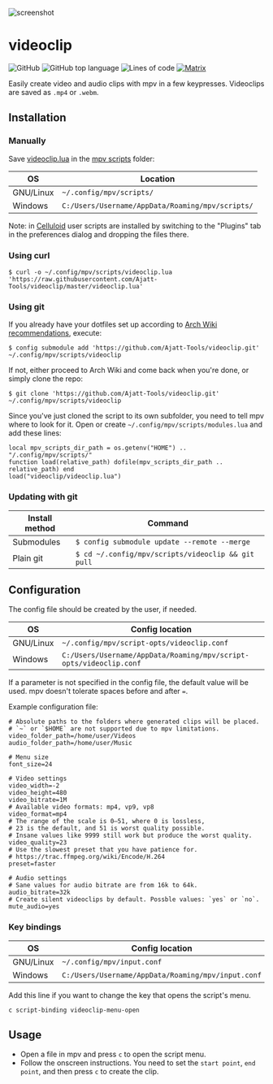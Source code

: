 ![screenshot](https://user-images.githubusercontent.com/69171671/97077527-0836ef00-15d4-11eb-92a5-bfa236a6b118.png)

# videoclip

![GitHub](https://img.shields.io/github/license/Ajatt-Tools/videoclip)
![GitHub top language](https://img.shields.io/github/languages/top/Ajatt-Tools/videoclip)
![Lines of code](https://img.shields.io/tokei/lines/github/Ajatt-Tools/videoclip)
[![Matrix](https://img.shields.io/badge/Japanese_study_room-join-green.svg)](https://app.element.io/#/room/#djt:g33k.se)

Easily create video and audio clips with mpv in a few keypresses.
Videoclips are saved as `.mp4` or `.webm`.

## Installation
### Manually

Save [videoclip.lua](https://raw.githubusercontent.com/Ajatt-Tools/videoclip/master/videoclip.lua)
in  the [mpv scripts](https://github.com/mpv-player/mpv/wiki/User-Scripts) folder:

| OS | Location |
| --- | --- |
| GNU/Linux | `~/.config/mpv/scripts/` |
| Windows | `C:/Users/Username/AppData/Roaming/mpv/scripts/` |

Note: in [Celluloid](https://www.archlinux.org/packages/community/x86_64/celluloid/)
user scripts are installed by switching to the "Plugins" tab
in the preferences dialog and dropping the files there.

### Using curl
```
$ curl -o ~/.config/mpv/scripts/videoclip.lua 'https://raw.githubusercontent.com/Ajatt-Tools/videoclip/master/videoclip.lua'
```
### Using git
If you already have your dotfiles set up according to
[Arch Wiki recommendations](https://wiki.archlinux.org/index.php/Dotfiles#Tracking_dotfiles_directly_with_Git), execute:
```
$ config submodule add 'https://github.com/Ajatt-Tools/videoclip.git' ~/.config/mpv/scripts/videoclip
```
If not, either proceed to Arch Wiki and come back when you're done, or simply clone the repo:
```
$ git clone 'https://github.com/Ajatt-Tools/videoclip.git' ~/.config/mpv/scripts/videoclip
```
Since you've just cloned the script to its own subfolder,
you need to tell mpv where to look for it.
Open or create  `~/.config/mpv/scripts/modules.lua` and add these lines:
```
local mpv_scripts_dir_path = os.getenv("HOME") ..  "/.config/mpv/scripts/"
function load(relative_path) dofile(mpv_scripts_dir_path .. relative_path) end
load("videoclip/videoclip.lua")
```
### Updating with git
| Install method | Command |
| --- | --- |
| Submodules | `$ config submodule update --remote --merge` |
| Plain git | `$ cd ~/.config/mpv/scripts/videoclip && git pull` |

## Configuration
The config file should be created by the user, if needed.

| OS | Config location |
| --- | --- |
| GNU/Linux | `~/.config/mpv/script-opts/videoclip.conf` |
| Windows | `C:/Users/Username/AppData/Roaming/mpv/script-opts/videoclip.conf` |

If a parameter is not specified in the config file, the default value will be used.
mpv doesn't tolerate spaces before and after `=`.

Example configuration file:
```
# Absolute paths to the folders where generated clips will be placed.
# `~` or `$HOME` are not supported due to mpv limitations.
video_folder_path=/home/user/Videos
audio_folder_path=/home/user/Music

# Menu size
font_size=24

# Video settings
video_width=-2
video_height=480
video_bitrate=1M
# Available video formats: mp4, vp9, vp8
video_format=mp4
# The range of the scale is 0–51, where 0 is lossless,
# 23 is the default, and 51 is worst quality possible.
# Insane values like 9999 still work but produce the worst quality.
video_quality=23
# Use the slowest preset that you have patience for.
# https://trac.ffmpeg.org/wiki/Encode/H.264
preset=faster

# Audio settings
# Sane values for audio bitrate are from 16k to 64k.
audio_bitrate=32k
# Create silent videoclips by default. Possble values: `yes` or `no`.
mute_audio=yes
```
### Key bindings

| OS | Config location |
| --- | --- |
| GNU/Linux | `~/.config/mpv/input.conf` |
| Windows | `C:/Users/Username/AppData/Roaming/mpv/input.conf` |

Add this line if you want to change the key that opens the script's menu.
```
c script-binding videoclip-menu-open
```
## Usage
- Open a file in mpv and press `c` to open the script menu.
- Follow the onscreen instructions. You need to set the `start point`,
`end point`, and then press `c` to create the clip.
